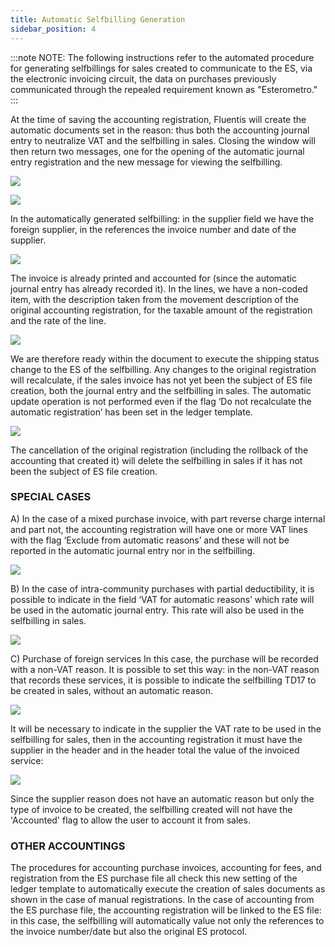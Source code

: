 ```yaml
---
title: Automatic Selfbilling Generation 
sidebar_position: 4
---
```

:::note NOTE:
The following instructions refer to the automated procedure for generating selfbillings for sales created to communicate to the ES, via the electronic invoicing circuit, the data on purchases previously communicated through the repealed requirement known as "Esterometro."
:::

At the time of saving the accounting registration, Fluentis will create the automatic documents set in the reason: thus both the accounting journal entry to neutralize VAT and the selfbilling in sales. Closing the window will then return two messages, one for the opening of the automatic journal entry registration and the new message for viewing the selfbilling.

![](/img/it-it/finance-area/e-invoice/auto-invoice/autoinv-creation1.png)

![](/img/it-it/finance-area/e-invoice/auto-invoice/autoinv-creation2.png)

In the automatically generated selfbilling: in the supplier field we have the foreign supplier, in the references the invoice number and date of the supplier.

![](/img/it-it/finance-area/e-invoice/auto-invoice/autoinv-creation3.png)

The invoice is already printed and accounted for (since the automatic journal entry has already recorded it). 
In the lines, we have a non-coded item, with the description taken from the movement description of the original accounting registration, for the taxable amount of the registration and the rate of the line.

![](/img/it-it/finance-area/e-invoice/auto-invoice/autoinv-creation4.png)

We are therefore ready within the document to execute the shipping status change to the ES of the selfbilling.
Any changes to the original registration will recalculate, if the sales invoice has not yet been the subject of ES file creation, both the journal entry and the selfbilling in sales. The automatic update operation is not performed even if the flag ‘Do not recalculate the automatic registration’ has been set in the ledger template.

![](/img/it-it/finance-area/e-invoice/auto-invoice/autoinv-creation5.png)

The cancellation of the original registration (including the rollback of the accounting that created it) will delete the selfbilling in sales if it has not been the subject of ES file creation.

### **SPECIAL CASES**

A) In the case of a mixed purchase invoice, with part reverse charge internal and part not, the accounting registration will have one or more VAT lines with the flag ‘Exclude from automatic reasons’ and these will not be reported in the automatic journal entry nor in the selfbilling.

![](/img/it-it/finance-area/e-invoice/auto-invoice/autoinv-creation6.png)

B) In the case of intra-community purchases with partial deductibility, it is possible to indicate in the field ‘VAT for automatic reasons’ which rate will be used in the automatic journal entry. This rate will also be used in the selfbilling in sales.

![](/img/it-it/finance-area/e-invoice/auto-invoice/autoinv-creation7.png)

C) Purchase of foreign services
In this case, the purchase will be recorded with a non-VAT reason. It is possible to set this way: in the non-VAT reason that records these services, it is possible to indicate the selfbilling TD17 to be created in sales, without an automatic reason.

![](/img/it-it/finance-area/e-invoice/auto-invoice/autoinv-creation8.png)

It will be necessary to indicate in the supplier the VAT rate to be used in the selfbilling for sales, then in the accounting registration it must have the supplier in the header and in the header total the value of the invoiced service:

![](/img/it-it/finance-area/e-invoice/auto-invoice/autoinv-creation9.png)

Since the supplier reason does not have an automatic reason but only the type of invoice to be created, the selfbilling created will not have the 'Accounted' flag to allow the user to account it from sales.

### OTHER ACCOUNTINGS
The procedures for accounting purchase invoices, accounting for fees, and registration from the ES purchase file all check this new setting of the ledger template to automatically execute the creation of sales documents as shown in the case of manual registrations.
In the case of accounting from the ES purchase file, the accounting registration will be linked to the ES file: in this case, the selfbilling will automatically value not only the references to the invoice number/date but also the original ES protocol.